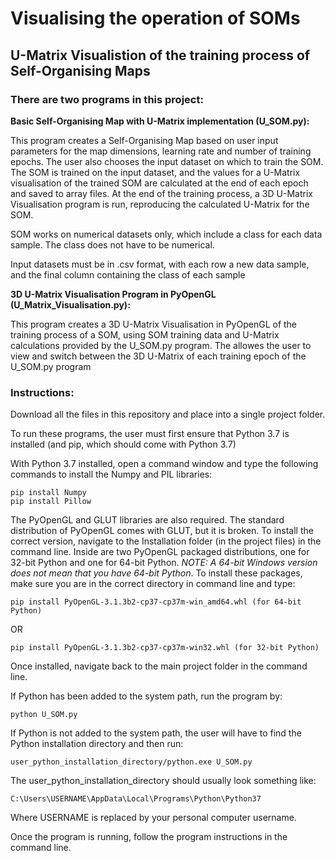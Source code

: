 # Visualising the operation of SOMs

## U-Matrix Visualistion of the training process of Self-Organising Maps

### There are two programs in this project:

**Basic Self-Organising Map with U-Matrix implementation (U_SOM.py):**

This program creates a Self-Organising Map based on user input parameters for the map dimensions, learning rate and number of training epochs. The user also chooses the input dataset on which to train the SOM. The SOM is trained on the input dataset, and the values for a U-Matrix visualisation of the trained SOM are calculated at the end of each epoch and saved to array files. At the end of the training process, a 3D U-Matrix Visualisation program is run, reproducing the calculated U-Matrix for the SOM.

SOM works on numerical datasets only, which include a class for each data sample. The class does not have to be numerical.

Input datasets must be in .csv format, with each row a new data sample, and the final column containing the class of each sample

**3D U-Matrix Visualisation Program in PyOpenGL (U_Matrix_Visualisation.py):**

This program creates a 3D U-Matrix Visualisation in PyOpenGL of the training process of a SOM, using SOM training data and U-Matrix calculations provided by the U_SOM.py program. The allowes the user to view and switch between the 3D U-Matrix of each training epoch of the U_SOM.py program

### Instructions:

Download all the files in this repository and place into a single project folder.

To run these programs, the user must first ensure that Python 3.7 is installed (and pip, which should come with Python 3.7) 

With Python 3.7 installed, open a command window and type the following commands to install the Numpy and PIL libraries:
	
	pip install Numpy
	pip install Pillow

The PyOpenGL and GLUT libraries are also required. The standard distribution of PyOpenGL comes with GLUT, but it is broken.
To install the correct version, navigate to the Installation folder (in the project files) in the command line. Inside are two PyOpenGL packaged distributions, one for 32-bit Python and one for 64-bit Python. _NOTE: A 64-bit Windows version does not mean that you have 64-bit Python_.
To install these packages, make sure you are in the correct directory in command line and type:

	pip install PyOpenGL-3.1.3b2-cp37-cp37m-win_amd64.whl (for 64-bit Python)
OR

	pip install PyOpenGL-3.1.3b2-cp37-cp37m-win32.whl (for 32-bit Python)

Once installed, navigate back to the main project folder in the command line.

If Python has been added to the system path, run the program by:

	python U_SOM.py

If Python is not added to the system path, the user will have to find the Python installation directory and then run:

	user_python_installation_directory/python.exe U_SOM.py

The user_python_installation_directory should usually look something like:

	C:\Users\USERNAME\AppData\Local\Programs\Python\Python37
	
Where USERNAME is replaced by your personal computer username.

Once the program is running, follow the program instructions in the command line.
